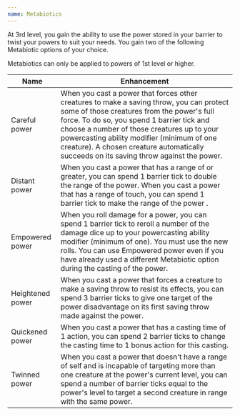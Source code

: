 ```yaml
---
name: Metabiotics
---
```

At 3rd level, you gain the ability to use the power stored in your barrier to twist your powers to suit your needs.
You gain two of the following Metabiotic options of your choice.

Metabiotics can only be applied to powers of 1st level or higher.

Name | Enhancement
--- | ---
Careful power | When you cast a power that forces other creatures to make a saving throw, you can protect some of those creatures from the power's full force. To do so, you spend 1 barrier tick and choose a number of those creatures up to your powercasting ability modifier (minimum of one creature). A chosen creature automatically succeeds on its saving throw against the power.
Distant power | When you cast a power that has a range of <me-distance length="5" /> or greater, you can spend 1 barrier tick to double the range of the power. When you cast a power that has a range of touch, you can spend 1 barrier tick to make the range of the power <me-distance length="25" />.
Empowered power | When you roll damage for a power, you can spend 1 barrier tick to reroll a number of the damage dice up to your powercasting ability modifier (minimum of one). You must use the new rolls. You can use Empowered power even if you have already used a different Metabiotic option during the casting of the power.
Heightened power | When you cast a power that forces a creature to make a saving throw to resist its effects, you can spend 3 barrier ticks to give one target of the power disadvantage on its first saving throw made against the power.
Quickened power | When you cast a power that has a casting time of 1 action, you can spend 2 barrier ticks to change the casting time to 1 bonus action for this casting.
Twinned power | When you cast a power that doesn't have a range of self and is incapable of targeting more than one creature at the power's current level, you can spend a number of barrier ticks equal to the power's level to target a second creature in range with the same power.

